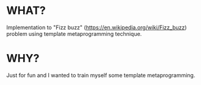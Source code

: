WHAT?
=====

Implementation to "Fizz buzz" (https://en.wikipedia.org/wiki/Fizz_buzz) problem using template metaprogramming technique.

WHY?
====

Just for fun and I wanted to train myself some template metaprogramming.
